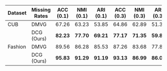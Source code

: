 | Dataset | Missing Rates | ACC (0.1) | NMI (0.1) | ARI (0.1) | ACC (0.3) | NMI (0.3) | ARI (0.3) | ACC (0.5) | NMI (0.5) | ARI (0.5) | ACC (0.7) | NMI (0.7) | ARI (0.7) |
|---------|---------------|-----------|-----------|-----------|-----------|-----------|-----------|-----------|-----------|-----------|-----------|-----------|-----------|
| CUB     | DMVG         | 67.26     | 63.23     | 53.85     | 64.86     | 62.89     | 51.36     | 62.93     | 58.68     | 49.36     | 56.26     | 57.95     | 43.92     |
|         | DCG (Ours)   | **82.23** | **77.70** | **69.21** | **77.17** | **71.35** | **59.85** | **75.50** | **72.21** | **59.12** | **74.67** | **70.19** | **56.41** |
| Fashion | DMVG         | 89.56     | 86.28     | 85.53     | 87.26     | 83.68     | 77.85     | 83.63     | 76.58     | 73.23     | 75.88     | 72.56     | 68.36     |
|         | DCG (Ours)   | **95.83** | **91.29** | **91.19** | **93.13** | **86.99** | **86.00** | **90.04** | **82.25** | **79.99** | **85.76** | **76.42** | **72.79** |
